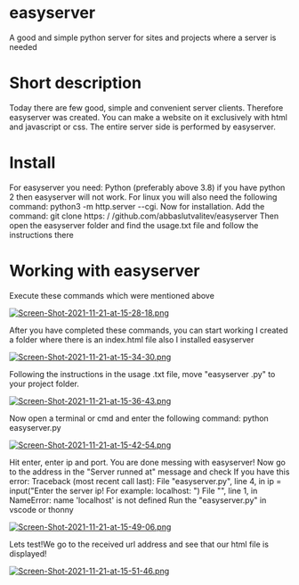 # easyserver
A good and simple python server for sites and projects where a server is needed
# Short description
Today there are few good, simple and convenient server clients. Therefore easyserver was created. You can make a website on it exclusively with html and javascript or css. The entire server side is performed by easyserver.
# Install
For easyserver you need: Python (preferably above 3.8) if you have python 2 then easyserver will not work. For linux you will also need the following command: python3 -m http.server --cgi. Now for installation. Add the command: git clone https: / /github.com/abbaslutvalitev/easyserver Then open the easyserver folder and find the usage.txt file and follow the instructions there
# Working with easyserver
Execute these commands which were mentioned above

[![Screen-Shot-2021-11-21-at-15-28-18.png](https://i.postimg.cc/VNqWtzqK/Screen-Shot-2021-11-21-at-15-28-18.png)](https://postimg.cc/Z9qNttDN)

After you have completed these commands, you can start working
I created a folder where there is an index.html file also I installed easyserver

[![Screen-Shot-2021-11-21-at-15-34-30.png](https://i.postimg.cc/0jnk3WTY/Screen-Shot-2021-11-21-at-15-34-30.png)](https://postimg.cc/MfcJfDKH)

Following the instructions in the usage .txt file, move "easyserver .py" to your project folder.

[![Screen-Shot-2021-11-21-at-15-36-43.png](https://i.postimg.cc/NMPb4BMm/Screen-Shot-2021-11-21-at-15-36-43.png)](https://postimg.cc/Q91pNLcd)

Now open a terminal or cmd and enter the following command:
python easyserver.py

[![Screen-Shot-2021-11-21-at-15-42-54.png](https://i.postimg.cc/DwvTHP66/Screen-Shot-2021-11-21-at-15-42-54.png)](https://postimg.cc/w7GZsJSR)

Hit enter, enter ip and port. You are done messing with easyserver! Now go to the address in the "Server runned at" message and check
If you have this error:
Traceback (most recent call last):
  File "easyserver.py", line 4, in <module>
    ip = input("Enter the server ip! For example: localhost: ")
  File "<string>", line 1, in <module>
NameError: name 'localhost' is not defined
Run the "easyserver.py" in vscode or thonny

[![Screen-Shot-2021-11-21-at-15-49-06.png](https://i.postimg.cc/pLb9F42T/Screen-Shot-2021-11-21-at-15-49-06.png)](https://postimg.cc/0bn2gtKR)
  
Lets test!We go to the received url address and see that our html file is displayed!

[![Screen-Shot-2021-11-21-at-15-51-46.png](https://i.postimg.cc/nzC7kmNc/Screen-Shot-2021-11-21-at-15-51-46.png)](https://postimg.cc/TLvp2KRZ)
